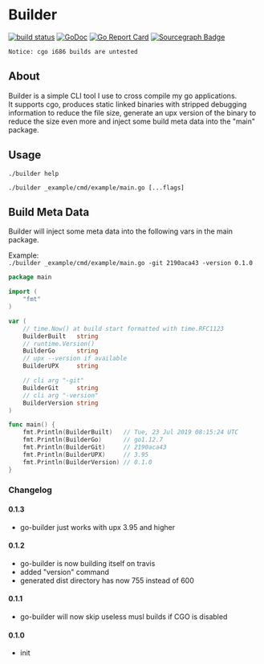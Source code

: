 # Builder
[![build status](https://secure.travis-ci.org/demaggus83/go-builder.svg?branch=master)](http://travis-ci.org/demaggus83/go-builder) 
[![GoDoc](https://godoc.org/github.com/demaggus83/go-builder?status.png)](http://godoc.org/github.com/demaggus83/go-builder) 
[![Go Report Card](https://goreportcard.com/badge/github.com/demaggus83/go-builder)](https://goreportcard.com/report/github.com/demaggus83/go-builder) 
[![Sourcegraph Badge](https://sourcegraph.com/github.com/demaggus83/go-builder/-/badge.svg)](https://sourcegraph.com/github.com/demaggus83/go-builder?badge)

    Notice: cgo i686 builds are untested

## About

Builder is a simple CLI tool I use to cross compile my go applications. \
It supports cgo, produces static linked binaries with stripped debugging information to reduce the file size, generate an upx version of the binary to reduce the size even more and inject some build meta data into the "main" package. 

## Usage

```
./builder help

./builder _example/cmd/example/main.go [...flags]
```

## Build Meta Data

Builder will inject some meta data into the following vars in the main package.

Example: \
```./builder _example/cmd/example/main.go -git 2190aca43 -version 0.1.0```

```go
package main

import (
	"fmt"
)

var (
    // time.Now() at build start formatted with time.RFC1123
	BuilderBuilt   string 
    // runtime.Version()
	BuilderGo      string
    // upx --version if available
	BuilderUPX     string

    // cli arg "-git" 
	BuilderGit     string
    // cli arg "-version"
	BuilderVersion string 
)

func main() {
	fmt.Println(BuilderBuilt)   // Tue, 23 Jul 2019 08:15:24 UTC
	fmt.Println(BuilderGo)      // go1.12.7
    fmt.Println(BuilderGit)     // 2190aca43
	fmt.Println(BuilderUPX)     // 3.95
	fmt.Println(BuilderVersion) // 0.1.0
}
```

### Changelog

#### 0.1.3
+ go-builder just works with upx 3.95 and higher

#### 0.1.2
+ go-builder is now building itself on travis
+ added "version" command
+ generated dist directory has now 755 instead of 600

#### 0.1.1
+ go-builder will now skip useless musl builds if CGO is disabled

#### 0.1.0
+ init
